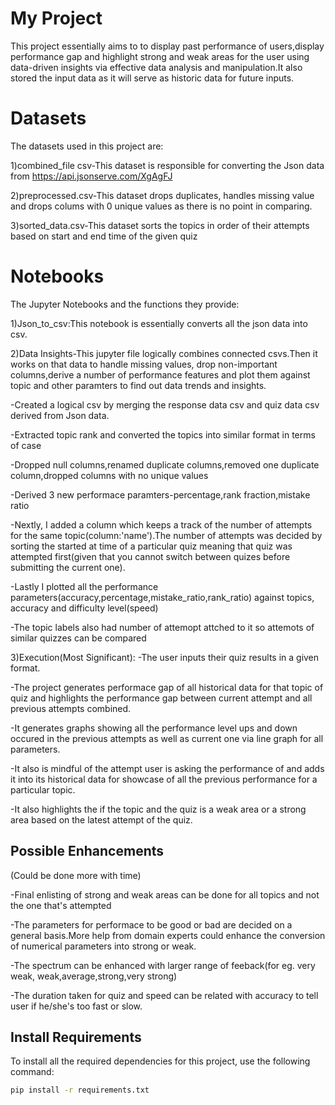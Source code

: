 # My Project
This project essentially aims to to display past performance of users,display performance gap and highlight strong and weak areas for the user using data-driven insights via effective data analysis and manipulation.It also stored the input data as it will serve as historic data for future inputs.

# Datasets

The datasets used in this project are:

1)combined_file csv-This dataset is responsible for converting the Json data from https://api.jsonserve.com/XgAgFJ

2)preprocessed.csv-This dataset drops duplicates, handles missing value and drops colums with 0 unique values as there is no point in comparing.

3)sorted_data.csv-This dataset sorts the topics in order of their attempts based on start and end time of the given quiz

# Notebooks
The Jupyter Notebooks and the functions they provide:

1)Json_to_csv:This notebook is essentially converts all the json data into csv.



2)Data Insights-This jupyter file logically combines connected csvs.Then it works on that data to handle missing values, drop non-important columns,derive a number of performance features and plot them against topic and other paramters to find out data trends and insights.

-Created a logical csv by merging the response data csv and quiz data csv derived from Json data.

-Extracted topic rank and converted the topics into similar format in terms of case

-Dropped null columns,renamed duplicate columns,removed one duplicate column,dropped columns with no unique values

-Derived 3 new performace paramters-percentage,rank fraction,mistake ratio

-Nextly, I added a column which keeps a track of the number of attempts for the same topic(column:'name').The number of attempts was decided by sorting the started at time of a particular quiz meaning that quiz was attempted first(given that you cannot switch between quizes before submitting the current one).

-Lastly I plotted all the performance parameters(accuracy,percentage,mistake_ratio,rank_ratio) against topics, accuracy and difficulty level(speed)

-The topic labels also had number of attemopt  attched to it so attemots of similar quizzes can be compared



3)Execution(Most Significant):
-The user inputs their quiz results in a given format.

-The project generates performace gap of all historical data for that topic of quiz and highlights the performance gap between current attempt and all previous attempts combined.

-It generates graphs showing all the performance level ups and down occured in the previous attempts as well as current one via line graph for all parameters.

-It also is mindful of the attempt user is asking the performance of and adds it into its historical data for showcase of all the previous performance for a particular topic.

-It also highlights the if the topic and the quiz is a weak area or a strong area based on the latest attempt of the quiz.


## Possible Enhancements

(Could be done more with time)

-Final enlisting of strong and weak areas can be done for all topics and not the one that's attempted

-The parameters for performace to be good or bad are decided on a general basis.More help from domain experts could enhance the conversion of numerical parameters into strong or weak.

-The spectrum can be enhanced with larger range of feeback(for eg. very weak, weak,average,strong,very strong)

-The duration taken for quiz and speed can be related with accuracy to tell user if he/she's too fast or slow.

## Install Requirements

To install all the required dependencies for this project, use the following command:

```bash
pip install -r requirements.txt

